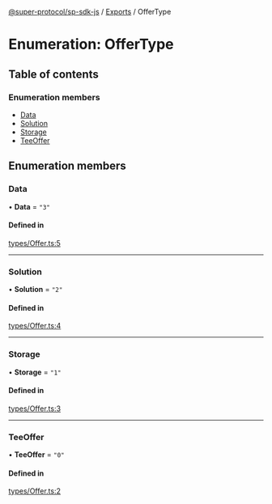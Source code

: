 [@super-protocol/sp-sdk-js](../README.md) / [Exports](../modules.md) / OfferType

# Enumeration: OfferType

## Table of contents

### Enumeration members

- [Data](OfferType.md#data)
- [Solution](OfferType.md#solution)
- [Storage](OfferType.md#storage)
- [TeeOffer](OfferType.md#teeoffer)

## Enumeration members

### Data

• **Data** = `"3"`

#### Defined in

[types/Offer.ts:5](https://github.com/Super-Protocol/sp-sdk-js/blob/4201548/src/types/Offer.ts#L5)

___

### Solution

• **Solution** = `"2"`

#### Defined in

[types/Offer.ts:4](https://github.com/Super-Protocol/sp-sdk-js/blob/4201548/src/types/Offer.ts#L4)

___

### Storage

• **Storage** = `"1"`

#### Defined in

[types/Offer.ts:3](https://github.com/Super-Protocol/sp-sdk-js/blob/4201548/src/types/Offer.ts#L3)

___

### TeeOffer

• **TeeOffer** = `"0"`

#### Defined in

[types/Offer.ts:2](https://github.com/Super-Protocol/sp-sdk-js/blob/4201548/src/types/Offer.ts#L2)
